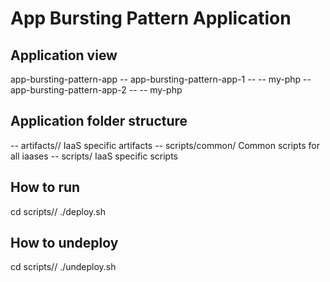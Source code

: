App Bursting Pattern Application
================================


Application view
----------------
app-bursting-pattern-app
-- app-bursting-pattern-app-1
-- -- my-php
-- app-bursting-pattern-app-2
-- -- my-php

Application folder structure
----------------------------
-- artifacts/<iaas>/ IaaS specific artifacts
-- scripts/common/ Common scripts for all iaases
-- scripts/<iaas> IaaS specific scripts

How to run
----------
cd scripts/<iaas>/
./deploy.sh

How to undeploy
---------------
cd scripts/<iaas>/
./undeploy.sh